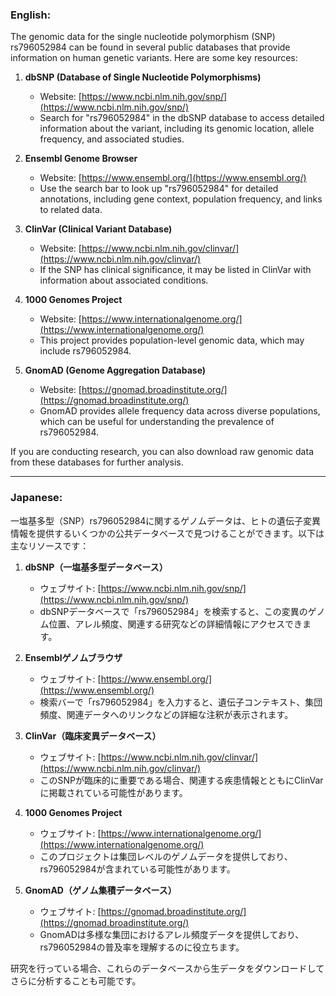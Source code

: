 ### English:
The genomic data for the single nucleotide polymorphism (SNP) rs796052984 can be found in several public databases that provide information on human genetic variants. Here are some key resources:

1. **dbSNP (Database of Single Nucleotide Polymorphisms)**  
   - Website: [https://www.ncbi.nlm.nih.gov/snp/](https://www.ncbi.nlm.nih.gov/snp/)  
   - Search for "rs796052984" in the dbSNP database to access detailed information about the variant, including its genomic location, allele frequency, and associated studies.

2. **Ensembl Genome Browser**  
   - Website: [https://www.ensembl.org/](https://www.ensembl.org/)  
   - Use the search bar to look up "rs796052984" for detailed annotations, including gene context, population frequency, and links to related data.

3. **ClinVar (Clinical Variant Database)**  
   - Website: [https://www.ncbi.nlm.nih.gov/clinvar/](https://www.ncbi.nlm.nih.gov/clinvar/)  
   - If the SNP has clinical significance, it may be listed in ClinVar with information about associated conditions.

4. **1000 Genomes Project**  
   - Website: [https://www.internationalgenome.org/](https://www.internationalgenome.org/)  
   - This project provides population-level genomic data, which may include rs796052984.

5. **GnomAD (Genome Aggregation Database)**  
   - Website: [https://gnomad.broadinstitute.org/](https://gnomad.broadinstitute.org/)  
   - GnomAD provides allele frequency data across diverse populations, which can be useful for understanding the prevalence of rs796052984.

If you are conducting research, you can also download raw genomic data from these databases for further analysis.

---

### Japanese:
一塩基多型（SNP）rs796052984に関するゲノムデータは、ヒトの遺伝子変異情報を提供するいくつかの公共データベースで見つけることができます。以下は主なリソースです：

1. **dbSNP（一塩基多型データベース）**  
   - ウェブサイト: [https://www.ncbi.nlm.nih.gov/snp/](https://www.ncbi.nlm.nih.gov/snp/)  
   - dbSNPデータベースで「rs796052984」を検索すると、この変異のゲノム位置、アレル頻度、関連する研究などの詳細情報にアクセスできます。

2. **Ensemblゲノムブラウザ**  
   - ウェブサイト: [https://www.ensembl.org/](https://www.ensembl.org/)  
   - 検索バーで「rs796052984」を入力すると、遺伝子コンテキスト、集団頻度、関連データへのリンクなどの詳細な注釈が表示されます。

3. **ClinVar（臨床変異データベース）**  
   - ウェブサイト: [https://www.ncbi.nlm.nih.gov/clinvar/](https://www.ncbi.nlm.nih.gov/clinvar/)  
   - このSNPが臨床的に重要である場合、関連する疾患情報とともにClinVarに掲載されている可能性があります。

4. **1000 Genomes Project**  
   - ウェブサイト: [https://www.internationalgenome.org/](https://www.internationalgenome.org/)  
   - このプロジェクトは集団レベルのゲノムデータを提供しており、rs796052984が含まれている可能性があります。

5. **GnomAD（ゲノム集積データベース）**  
   - ウェブサイト: [https://gnomad.broadinstitute.org/](https://gnomad.broadinstitute.org/)  
   - GnomADは多様な集団におけるアレル頻度データを提供しており、rs796052984の普及率を理解するのに役立ちます。

研究を行っている場合、これらのデータベースから生データをダウンロードしてさらに分析することも可能です。
